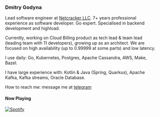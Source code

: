 ### Dmitry Godyna

Lead software engineer at [Netcracker LLC](https://www.netcracker.com). 7+ years professional experience as software
developer. Go expert. Specialised in backend development and highload.

Currently, working on Cloud Billing product as tech lead & team lead (leading team with 11 developers), growing up as an
architect. We are focused on high availability (up to 0.99999 at some parts) and low latency.

I use daily: Go, Kubernetes, Postgres, Apache Cassandra, AWS, Make, Bazel.

I have large experience with: Kotlin & Java (Spring, Quarkus), Apache Kafka, Kafka streams, Oracle Database.

How to reach me: message me at [telegram](tg://user?id=dmgo1014)

#### Now Playing

[![Spotify](https://dgodyna.vercel.app/api/spotify)](https://open.spotify.com/user/31wag62x2o2tyg6bgohazxsvxrty)